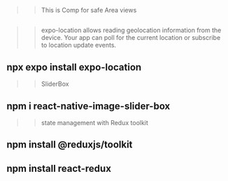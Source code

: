 >> This is Comp for safe Area views
## <SafeAreaView />

>> expo-location allows reading geolocation information from the device. Your app can poll for the current location or subscribe to location update events.

## npx expo install expo-location
>> SliderBox
## npm i react-native-image-slider-box

>> state management with Redux toolkit
## npm install @reduxjs/toolkit
## npm install react-redux